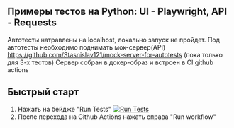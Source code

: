 ## Примеры тестов на Python: UI - Playwright, API - Requests
Автотесты натравлены на localhost, локально запуск не пройдет.
Под автотесты необходимо поднимать мок-сервер(API) https://github.com/Stasnislav121/mock-server-for-autotests (пока только для 3-х тестов)
Сервер собран в докер-образ и встроен в CI github actions 

## Быстрый старт
1. Нажать на бейдже "Run Tests"
[![Run Tests](https://img.shields.io/badge/Run_Tests-GitHub_Actions-blue?logo=github)](https://github.com/Stasnislav121/Example_tests/actions/workflows/test.yml)
2. После перехода на Github Actions нажать справа "Run workflow"
